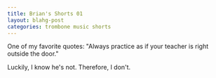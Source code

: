```yaml
---
title: Brian's Shorts 01
layout: blahg-post
categories: trombone music shorts
---
```


One of my favorite quotes: "Always practice as if your teacher is right outside the door."

Luckily, I know he's not. Therefore, I don't.
